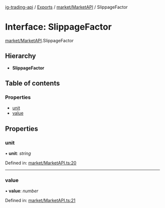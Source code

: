 [ig-trading-api](../README.md) / [Exports](../modules.md) / [market/MarketAPI](../modules/market_marketapi.md) / SlippageFactor

# Interface: SlippageFactor

[market/MarketAPI](../modules/market_marketapi.md).SlippageFactor

## Hierarchy

- **SlippageFactor**

## Table of contents

### Properties

- [unit](market_marketapi.slippagefactor.md#unit)
- [value](market_marketapi.slippagefactor.md#value)

## Properties

### unit

• **unit**: _string_

Defined in: [market/MarketAPI.ts:20](https://github.com/bennycode/ig-trading-api/blob/1448b27/src/market/MarketAPI.ts#L20)

---

### value

• **value**: _number_

Defined in: [market/MarketAPI.ts:21](https://github.com/bennycode/ig-trading-api/blob/1448b27/src/market/MarketAPI.ts#L21)
